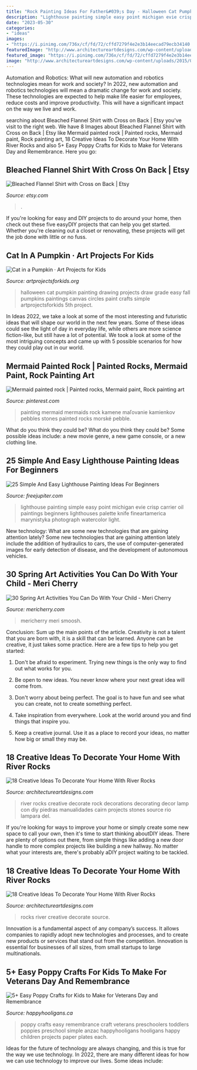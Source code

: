 ```yaml
---
title: "Rock Painting Ideas For Father&#039;s Day - Halloween Cat Pumpkin Painting Drawing Projects Draw Grade Easy Fall Pumpkins Paintings Canvas Circles Paint Crafts Simple Artprojectsforkids 5th Project"
description: "Lighthouse painting simple easy point michigan evie crisp carrier oil paintings beginners lighthouses palette knife fineartamerica marynistyka photograph watercolor light"
date: "2023-05-30"
categories:
- "ideas"
images:
- "https://i.pinimg.com/736x/cf/fd/72/cffd7279f4e2e3b14eecad79ecb34140.jpg"
featuredImage: "http://www.architectureartdesigns.com/wp-content/uploads/2015/09/977.jpg"
featured_image: "https://i.pinimg.com/736x/cf/fd/72/cffd7279f4e2e3b14eecad79ecb34140.jpg"
image: "http://www.architectureartdesigns.com/wp-content/uploads/2015/09/1567.jpg"
---
```



Automation and Robotics: What will new automation and robotics technologies mean for work and society?
In 2022, new automation and robotics technologies will mean a dramatic change for work and society. These technologies are expected to help make life easier for employees, reduce costs and improve productivity. This will have a significant impact on the way we live and work.

	

		
searching about Bleached Flannel Shirt with Cross on Back | Etsy you've visit to the right web. We have 8 Images about Bleached Flannel Shirt with Cross on Back | Etsy like Mermaid painted rock | Painted rocks, Mermaid paint, Rock painting art, 18 Creative Ideas To Decorate Your Home With River Rocks and also 5+ Easy Poppy Crafts for Kids to Make for Veterans Day and Remembrance. Here you go:
		
    
## Bleached Flannel Shirt With Cross On Back | Etsy

<img loading=lazy src="https://i.etsystatic.com/27013475/r/il/fbc367/2804457702/il_1588xN.2804457702_k43d.jpg" onerror="this.onerror=null;this.src='https://tse2.mm.bing.net/th?id=OIP.V_FUVUvwTK3N0iNjYLSOxwHaJ3&amp;pid=15.1';" alt="Bleached Flannel Shirt with Cross on Back | Etsy">

_Source: etsy.com_

>. 

	

If you're looking for easy and DIY projects to do around your home, then check out these five easyDIY projects that can help you get started. Whether you're cleaning out a closet or renovating, these projects will get the job done with little or no fuss.

    
## Cat In A Pumpkin · Art Projects For Kids

<img loading=lazy src="https://artprojectsforkids.org/wp-content/uploads/2014/08/cat-in-pumpkin650.jpg" onerror="this.onerror=null;this.src='https://tse4.mm.bing.net/th?id=OIP.nh1lmzxs7MnVDv9k1g_WYgHaJ_&amp;pid=15.1';" alt="Cat in a Pumpkin · Art Projects for Kids">

_Source: artprojectsforkids.org_

>halloween cat pumpkin painting drawing projects draw grade easy fall pumpkins paintings canvas circles paint crafts simple artprojectsforkids 5th project. 

	

In Ideas 2022, we take a look at some of the most interesting and futuristic ideas that will shape our world in the next few years. Some of these ideas could see the light of day in everyday life, while others are more science fiction-like, but still have a lot of potential. We took a look at some of the most intriguing concepts and came up with 5 possible scenarios for how they could play out in our world.

    
## Mermaid Painted Rock | Painted Rocks, Mermaid Paint, Rock Painting Art

<img loading=lazy src="https://i.pinimg.com/736x/cf/fd/72/cffd7279f4e2e3b14eecad79ecb34140.jpg" onerror="this.onerror=null;this.src='https://tse1.mm.bing.net/th?id=OIP.8PmkNduSoUDxqRdFNRY83AHaNK&amp;pid=15.1';" alt="Mermaid painted rock | Painted rocks, Mermaid paint, Rock painting art">

_Source: pinterest.com_

>painting mermaid mermaids rock kamene maľovanie kamienkov pebbles stones painted rocks morské pebble. 

	

What do you think they could be?
What do you think they could be? Some possible ideas include: a new movie genre, a new game console, or a new clothing line.

    
## 25 Simple And Easy Lighthouse Painting Ideas For Beginners

<img loading=lazy src="http://www.freejupiter.com/wp-content/uploads/2018/04/Simple-And-Easy-Lighthouse-Painting-Ideas-13.jpg" onerror="this.onerror=null;this.src='https://tse3.mm.bing.net/th?id=OIP.4DdoouIuX_Dxh9KRiXmkyAHaLH&amp;pid=15.1';" alt="25 Simple And Easy Lighthouse Painting Ideas For Beginners">

_Source: freejupiter.com_

>lighthouse painting simple easy point michigan evie crisp carrier oil paintings beginners lighthouses palette knife fineartamerica marynistyka photograph watercolor light. 

	

New technology: What are some new technologies that are gaining attention lately?
Some new technologies that are gaining attention lately include the addition of hydraulics to cars, the use of computer-generated images for early detection of disease, and the development of autonomous vehicles.

    
## 30 Spring Art Activities You Can Do With Your Child - Meri Cherry

<img loading=lazy src="https://www.mericherry.com/wp-content/uploads/2015/03/springgardenglyph20.jpg" onerror="this.onerror=null;this.src='https://tse3.mm.bing.net/th?id=OIP.uHgEAHAsyyo30NgxGpjk_gHaKj&amp;pid=15.1';" alt="30 Spring Art Activities You Can Do With Your Child - Meri Cherry">

_Source: mericherry.com_

>mericherry meri smoosh. 

	

Conclusion: Sum up the main points of the article.
Creativity is not a talent that you are born with, it is a skill that can be learned. Anyone can be creative, it just takes some practice. Here are a few tips to help you get started:
1. Don't be afraid to experiment. Trying new things is the only way to find out what works for you.

2. Be open to new ideas. You never know where your next great idea will come from.

3. Don't worry about being perfect. The goal is to have fun and see what you can create, not to create something perfect.

4. Take inspiration from everywhere. Look at the world around you and find things that inspire you.

5. Keep a creative journal. Use it as a place to record your ideas, no matter how big or small they may be.

    
## 18 Creative Ideas To Decorate Your Home With River Rocks

<img loading=lazy src="http://www.architectureartdesigns.com/wp-content/uploads/2015/09/977.jpg" onerror="this.onerror=null;this.src='https://tse3.mm.bing.net/th?id=OIP.4bCaBdr98umsqNQqYnziNAHaLJ&amp;pid=15.1';" alt="18 Creative Ideas To Decorate Your Home With River Rocks">

_Source: architectureartdesigns.com_

>river rocks creative decorate rock decorations decorating decor lamp con diy piedras manualidades cairn projects stones source rio lampara del. 

	

If you're looking for ways to improve your home or simply create some new space to call your own, then it's time to start thinking aboutDIY ideas. There are plenty of options out there, from simple things like adding a new door handle to more complex projects like building a new hallway. No matter what your interests are, there's probably aDIY project waiting to be tackled.

    
## 18 Creative Ideas To Decorate Your Home With River Rocks

<img loading=lazy src="http://www.architectureartdesigns.com/wp-content/uploads/2015/09/1567.jpg" onerror="this.onerror=null;this.src='https://tse4.mm.bing.net/th?id=OIP.3Qpb078S2EH2i38RjdITiQHaFi&amp;pid=15.1';" alt="18 Creative Ideas To Decorate Your Home With River Rocks">

_Source: architectureartdesigns.com_

>rocks river creative decorate source. 

	

Innovation is a fundamental aspect of any company’s success. It allows companies to rapidly adopt new technologies and processes, and to create new products or services that stand out from the competition. Innovation is essential for businesses of all sizes, from small startups to large multinationals.

    
## 5+ Easy Poppy Crafts For Kids To Make For Veterans Day And Remembrance

<img loading=lazy src="https://happyhooligans.ca/wp-content/uploads/2015/11/Easy-Poppy-Crafts-for-Preschoolers-and-Toddlers-Happy-Hooligans-.jpg" onerror="this.onerror=null;this.src='https://tse2.mm.bing.net/th?id=OIP.OsvxQZod1uh1gKkcEM1IugAAAA&amp;pid=15.1';" alt="5+ Easy Poppy Crafts for Kids to Make for Veterans Day and Remembrance">

_Source: happyhooligans.ca_

>poppy crafts easy remembrance craft veterans preschoolers toddlers poppies preschool simple anzac happyhooligans hooligans happy children projects paper plates each. 

	

Ideas for the future of technology are always changing, and this is true for the way we use technology. In 2022, there are many different ideas for how we can use technology to improve our lives. Some ideas include: 

